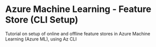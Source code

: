 # Azure Machine Learning - Feature Store (CLI Setup)

Tutorial on setup of online and offline feature stores in Azure Machine Learning (Azure ML), using Az CLI
